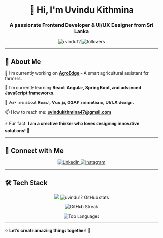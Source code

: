 <h1 align="center">👋 Hi, I'm Uvindu Kithmina</h1>
<h3 align="center">A passionate Frontend Developer & UI/UX Designer from Sri Lanka</h3>

<p align="center">
  <img src="https://komarev.com/ghpvc/?username=uvindu12&label=Profile%20views&color=0e75b6&style=flat" alt="uvindu12" />
  <img src="https://img.shields.io/github/followers/uvindu12?label=Followers&style=social" alt="followers">
</p>

---

## 🚀 About Me  
🔭 I’m currently working on [**AgroEdge**](https://github.com/uvindu12/AgroEdge.git) – A smart agricultural assistant for farmers.  

🌱 I’m currently learning **React, Angular, Spring Boot, and advanced JavaScript frameworks.**  

💬 Ask me about **React, Vue.js, GSAP animations, UI/UX design.**  

📫 How to reach me: **uvindukithmina47@gmail.com**  

⚡ Fun fact: **I am a creative thinker who loves designing innovative solutions! 🎨**  

---

## 🔗 Connect with Me  
<p align="center">
  <a href="https://linkedin.com/in/uvindu-kithmina" target="_blank">
    <img src="https://img.shields.io/badge/LinkedIn-blue?logo=linkedin&style=for-the-badge" alt="LinkedIn">
  </a>
  <a href="https://instagram.com/unic_o_design" target="_blank">
    <img src="https://img.shields.io/badge/Instagram-red?logo=instagram&style=for-the-badge" alt="Instagram">
  </a>
</p>

---

## 🛠️ Tech Stack  
<p align="center">
  <img src="https://skillicons.dev/icons?i=html,css,js,react,vue,angular,nodejs,express,spring,java,python,tailwind,figma,photoshop,git,github" />
   <img src="https://github-readme-stats.vercel.app/api?username=uvindu12&show_icons=true&theme=tokyonight" alt="uvindu12 GitHub stats" />
</p>


<p align="center">
  <img src="https://github-readme-streak-stats.herokuapp.com/?user=uvindu12&theme=tokyonight" alt="GitHub Streak" />
</p>

<p align="center">
  <img src="https://github-readme-stats.vercel.app/api/top-langs/?username=uvindu12&layout=compact&theme=tokyonight" alt="Top Languages" />
</p>

---

⭐ **Let's create amazing things together!** 🚀  
